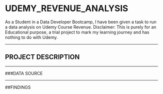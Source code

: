 # UDEMY_REVENUE_ANALYSIS
 As a Student in a Data Developer Bootcamp, I have been given a task to run a data analysis on Udemy Course Revenue. Disclaimer: This is purely for an Educational purpose, a trial project to mark my learning journey and has nothing to do with Udemy. 
 _________________________________________________________________________________________
 ## PROJECT DESCRIPTION
_____________________
###DATA SOURCE
_______________________
##FINDINGS

